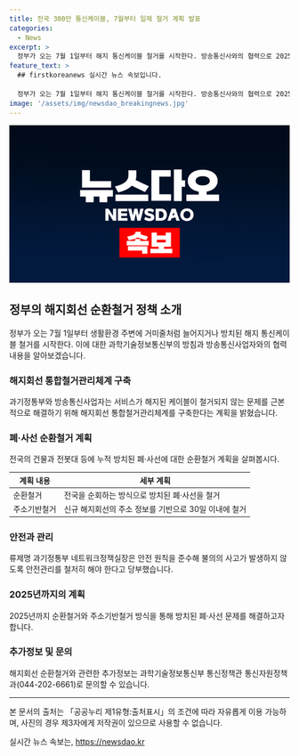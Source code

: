 ```yaml
---
title: 전국 300만 통신케이블, 7월부터 일제 철거 계획 발표
categories:
  - News
excerpt: >
  정부가 오는 7월 1일부터 해지 통신케이블 철거를 시작한다. 방송통신사와의 협력으로 2025년까지 300만 회선의 순환철거 계획을 세우고, 안전과 환경을 고려한 작업에 주력할 예정이다. 해지회선은 안전사고를 유발할 수 있으며, 폐·사선은 불필요한 하중을 가하고 통행을 방해한다. 주소기반 철거 방식을 도입해 철거율을 높일 계획이며, 안전과 국민 안전을 고려한 정책을 추진할 예정이다. 과기정통부는 이에 대한 안전성과 국민 안전의 중요성을 강조했다.
feature_text: >
  ## firstkoreanews 실시간 뉴스 속보입니다.

  정부가 오는 7월 1일부터 해지 통신케이블 철거를 시작한다. 방송통신사와의 협력으로 2025년까지 300만 회선의 순환철거 계획을 세우고, 안전과 환경을 고려한 작업에 주력할 예정이다. 해지회선은 안전사고를 유발할 수 있으며, 폐·사선은 불필요한 하중을 가하고 통행을 방해한다. 주소기반 철거 방식을 도입해 철거율을 높일 계획이며, 안전과 국민 안전을 고려한 정책을 추진할 예정이다. 과기정통부는 이에 대한 안전성과 국민 안전의 중요성을 강조했다.
image: '/assets/img/newsdao_breakingnews.jpg'
---
```


<p><img src="/assets/img/newsdao_breakingnews.jpg" alt="firstkoreanews 속보" /></p>

<h2>정부의 해지회선 순환철거 정책 소개</h2>

<p data-ke-size="size16">정부가 오는 7월 1일부터 생활환경 주변에 거미줄처럼 늘어지거나 방치된 해지 통신케이블 철거를 시작한다. 이에 대한 과학기술정보통신부의 방침과 방송통신사업자와의 협력 내용을 알아보겠습니다.</p>

<h3>해지회선 통합철거관리체계 구축</h3>

<p data-ke-size="size16">과기정통부와 방송통신사업자는 서비스가 해지된 케이블이 철거되지 않는 문제를 근본적으로 해결하기 위해 해지회선 통합철거관리체계를 구축한다는 계획을 밝혔습니다.</p>

<h3>폐·사선 순환철거 계획</h3>

<p data-ke-size="size16">전국의 건물과 전봇대 등에 누적 방치된 폐·사선에 대한 순환철거 계획을 살펴봅시다.</p>

<table>
<thead>
<tr>
<th>계획 내용</th>
<th>세부 계획</th>
</tr>
</thead>
<tbody>
<tr>
<td>순환철거</td>
<td>전국을 순회하는 방식으로 방치된 폐·사선을 철거</td>
</tr>
<tr>
<td>주소기반철거</td>
<td>신규 해지회선의 주소 정보를 기반으로 30일 이내에 철거</td>
</tr>
</tbody>
</table>

<h3>안전과 관리</h3>

<p data-ke-size="size16">류제명 과기정통부 네트워크정책실장은 안전 원칙을 준수해 불의의 사고가 발생하지 않도록 안전관리를 철저히 해야 한다고 당부했습니다.</p>

<h3>2025년까지의 계획</h3>

<p data-ke-size="size16">2025년까지 순환철거와 주소기반철거 방식을 통해 방치된 폐·사선 문제를 해결하고자 합니다.</p>

<h3>추가정보 및 문의</h3>

<p data-ke-size="size16">해지회선 순환철거와 관련한 추가정보는 과학기술정보통신부 통신정책관 통신자원정책과(044-202-6661)로 문의할 수 있습니다.</p>

<hr>

<p data-ke-size="size16">본 문서의 출처는 「공공누리 제1유형:출처표시」의 조건에 따라 자유롭게 이용 가능하며, 사진의 경우 제3자에게 저작권이 있으므로 사용할 수 없습니다.</p>
실시간 뉴스 속보는, <a href="https://newsdao.kr" rel="dofollow">https://newsdao.kr</a>


